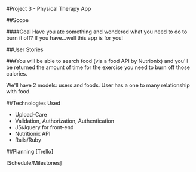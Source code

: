 #Project 3 - Physical Therapy App

##Scope

####Goal
Have you ate something and wondered what you need to do to burn it off? If you have...well this app is for you!

##User Stories

###You will be able to search food (via a food API by Nutrionix) and you'll be returned the amount of time for the exercise you need to burn off those calories.

We'll have 2 models: users and foods. User has a one to many relationship with food.

##Technologies Used
* Upload-Care
* Validation, Authorization, Authentication
* JS/Jquery for front-end
* Nutritionix API
* Rails/Ruby

##Planning
[Trello] 

[Schedule/Milestones] 



